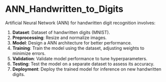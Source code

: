 # ANN_Handwritten_to_Digits

 Artificial Neural Network (ANN) for handwritten digit recognition involves:

1. **Dataset**: Dataset of handwritten digits (MNIST).
2. **Preprocessing**: Resize and normalize images.
3. **Model**: Design a ANN architecture for better performance.
4. **Training**: Train the model using the dataset, adjusting weights to minimize errors.
5. **Validation**: Validate model performance to tune hyperparameters.
6. **Testing**: Test the model on a separate dataset to assess its accuracy.
7. **Deployment**: Deploy the trained model for inference on new handwritten digits.
